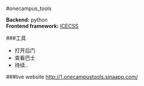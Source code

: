 #onecampus_tools

**Backend:** python  
**Frontend framework:** [ICECSS](https://github.com/T-baby/ICECSS/)


###工具
- 打开后门
- 查看巴士
- 待续..

###live website
http://1.onecampustools.sinaapp.com/